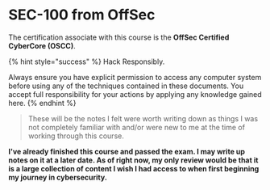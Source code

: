 # SEC-100 from OffSec

The certification associate with this course is the **OffSec Certified CyberCore (OSCC)**.

{% hint style="success" %}
  Hack Responsibly.

  Always ensure you have explicit permission to access any computer system before using any of the techniques
  contained in these documents. You accept full responsibility for your actions by applying any knowledge gained here.
{% endhint %}

> These will be the notes I felt were worth writing down as things I was not completely familiar with and/or were new to me at the time of working through this course.

**I've already finished this course and passed the exam. I may write up notes on it at a later date. As of right now, my only review would be that it is a large collection of content I wish I had access to when first beginning my journey in cybersecurity.**
